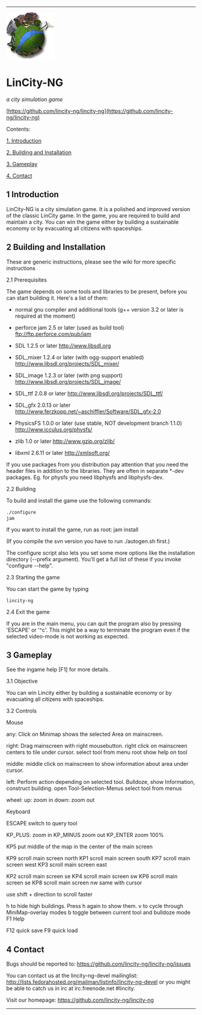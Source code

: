 
***

![LinCity_NG.png](LinCity_NG.png)

# LinCity-NG

_a city simulation game_

[https://github.com/lincity-ng/lincity-ng](https://github.com/lincity-ng/lincity-ng)

Contents:

[1. Introduction](#1-Introduction)

[2. Building and Installation](#2-Building-and-Installation)

[3. Gameplay](#3-Gameplay)

[4. Contact](#4-Contact)

<!-- ~~~~~~~~~~~~~~~~~~~~~~~~~~~~~~~~~~~~~~~~~~~~~~~~~~~~~~~~~~~~~~~~~~~~~~~~~~~~~ !-->

## 1 Introduction
LinCity-NG is a city simulation game. It is a polished and improved
version of the classic LinCity game. In the game, you are required
to build and maintain a city. You can win the game either by
building a sustainable economy or by evacuating all citizens with
spaceships.



<!-- ~~~~~~~~~~~~~~~~~~~~~~~~~~~~~~~~~~~~~~~~~~~~~~~~~~~~~~~~~~~~~~~~~~~~~~~~~~~~~ !-->

## 2 Building and Installation


These are generic instructions, please see the wiki for more specific instructions

2.1 Prerequisites

The game depends on some tools and libraries to be present, before
you can start building it. Here's a list of them:

* normal gnu compiler and additional tools (g++ version 3.2 or later is
  required at the moment)

* perforce jam 2.5 or later (used as build tool)
  ftp://ftp.perforce.com/pub/jam

* SDL 1.2.5 or later
  http://www.libsdl.org

* SDL_mixer 1.2.4 or later (with ogg-support enabled)
  http://www.libsdl.org/projects/SDL_mixer/

* SDL_image 1.2.3 or later (with png support)
  http://www.libsdl.org/projects/SDL_image/

* SDL_ttf 2.0.8 or later
  http://www.libsdl.org/projects/SDL_ttf/

* SDL_gfx 2.0.13 or later
  http://www.ferzkopp.net/~aschiffler/Software/SDL_gfx-2.0

* PhysicsFS 1.0.0 or later (use stable, NOT development branch 1.1.0)
  http://www.icculus.org/physfs/

* zlib 1.0 or later
  http://www.gzip.org/zlib/

* libxml 2.6.11 or later
  http://xmlsoft.org/

If you use packages from you distribution pay attention that you need
the header files in addition to the libraries. They are often in 
separate *-dev packages. Eg. for physfs you need libphysfs and libphysfs-dev.

2.2 Building

To build and install the game use the following commands:

    ./configure 
    jam

If you want to install the game, run as root:
    jam install

(If you compile the svn version you have to run ./autogen.sh first.)

The configure script also lets you set some more options like the installation
directory (--prefix argument). You'll get a full list of these if you invoke
"configure --help".

2.3 Starting the game

You can start the game by typing

    lincity-ng

2.4 Exit the game

If you are in the main menu, you can quit the program also by
pressing 'ESCAPE' or '^c'. This might be a way to terminate the
program even if the selected video-mode is not working as expected.

<!-- ~~~~~~~~~~~~~~~~~~~~~~~~~~~~~~~~~~~~~~~~~~~~~~~~~~~~~~~~~~~~~~~~~~~~~~~~~~~~~ !-->

## 3 Gameplay

See the ingame help [F1] for more details.


3.1 Objective

You can win Lincity either by building a sustainable economy or
by evacuating all citizens with spaceships.

3.2 Controls

Mouse

any:
 Click on Minimap shows the selected Area on mainscreen.

right:
 Drag mainscreen with right mousebutton.
 right click on mainscreen centers to tile under cursor.
 select tool from menu root
 show help on tool

middle:
 middle click on mainscreen to show information about area under cursor.

left:
 Perform action depending on selected tool. Bulldoze, show Information,
 construct building.
 open Tool-Selection-Menus 
 select tool from menus

wheel:
 up: zoom in
 down: zoom out

Keyboard

 ESCAPE switch to query tool

 KP_PLUS: zoom in
 KP_MINUS zoom out
 KP_ENTER zoom 100%

 KP5 put middle of the map in the center of the main screen  

 KP9 scroll main screen north
 KP1 scroll main screen south
 KP7 scroll main screen west
 KP3 scroll main screen east

 KP2 scroll main screen se 
 KP4 scroll main screen sw 
 KP6 scroll main screen se 
 KP8 scroll main screen nw 
 same with cursor

use shift + direction to scroll faster

 h  to hide high buildings. Press h again to show them.
 v  to cycle through MiniMap-overlay modes
 b  toggle between current tool and bulldoze mode 
 F1 Help
 
 F12 quick save
 F9  quick load

<!-- ~~~~~~~~~~~~~~~~~~~~~~~~~~~~~~~~~~~~~~~~~~~~~~~~~~~~~~~~~~~~~~~~~~~~~~~~~~~~~ !-->

## 4 Contact

Bugs should be reported to:
    https://github.com/lincity-ng/lincity-ng/issues
    
You can contact us at the lincity-ng-devel mailinglist:
    http://lists.fedorahosted.org/mailman/listinfo/lincity-ng-devel
or you might be able to catch us in irc at irc.freenode.net #lincity.

Visit our homepage: https://github.com/lincity-ng/lincity-ng

***
